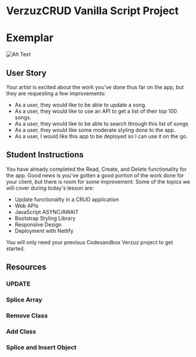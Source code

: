 # VerzuzCRUD Vanilla Script Project

# Exemplar

![Alt Text](https://github.com/stephencastaneda/VerzuzSFPart2/blob/main/Screen%20Recording%202021-08-03%20at%202.30.06%20AM%20(1).gif)

## User Story

Your artist is excited about the work you've done thus far on the app, but they are requesting a few improvements:

- As a user, they would like to be able to update a song.
- As a user, they would like to use an API to get a list of their top 100 songs.
- As a user, they would like to be able to search through this list of songs
- As a user, they would like some moderate styling done to the app.
- As a user, I would like this app to be deployed so I can use it on the go.

## Student Instructions

You have already completed the Read, Create, and Delete functionality for the app. Good news is you've gotten a good portion of the work done for your client, but there is room for some improvement. Some of the topics we will cover during today's lesson are:

- Update functionality in a CRUD application
- Web APIs
- JavaScript ASYNC/AWAIT
- Bootstrap Styling Library
- Responsive Design
- Deployment with Netlify

You will only need your previous Codesandbox Verzuz project to get started. 

## Resources

### UPDATE

### Splice Array

### Remove Class

### Add Class

### Splice and Insert Object
